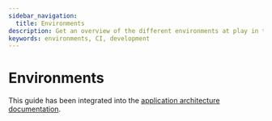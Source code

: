 ```yaml
---
sidebar_navigation:
  title: Environments
description: Get an overview of the different environments at play in the development phases of OpenProject
keywords: environments, CI, development
---
```


# Environments

This guide has been integrated into the [application architecture documentation](../application-architecture/).
